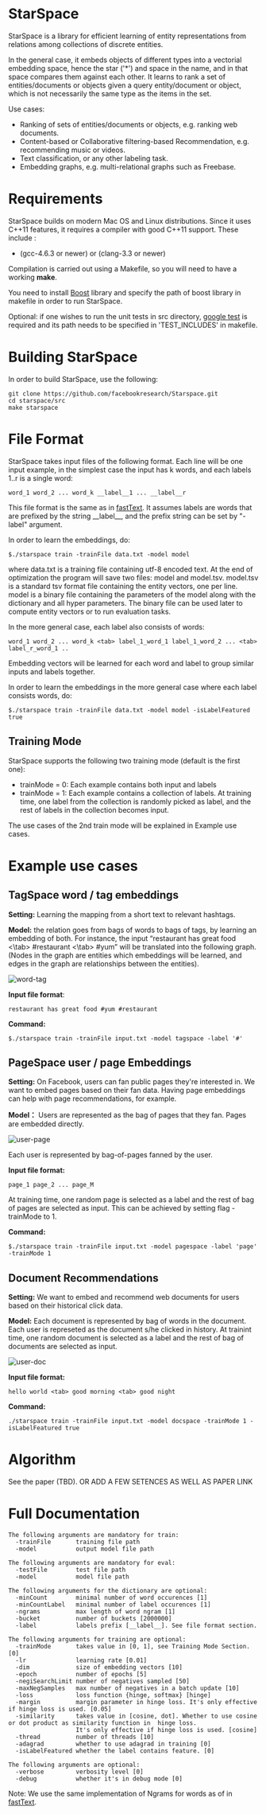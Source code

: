 # StarSpace

StarSpace is a library for efficient learning of entity representations from relations among collections of discrete entities. 

In the general case, it embeds objects of different types into a vectorial embedding space,
hence the star ('*') and space in the name, and in that space compares them against each other.
It learns to rank a set of entities/documents or objects
given a query entity/document or object, which is not necessarily the same type as the
items in the set.

Use cases:
- Ranking of sets of entities/documents or objects, e.g. ranking web documents.
- Content-based or Collaborative filtering-based Recommendation, e.g. recommending music or videos.
- Text classification, or any other labeling task.
- Embedding graphs, e.g. multi-relational graphs such as Freebase.

# Requirements

StarSpace builds on modern Mac OS and Linux distributions. Since it uses C++11 features, it requires a compiler with good C++11 support. These include :

* (gcc-4.6.3 or newer) or (clang-3.3 or newer)

Compilation is carried out using a Makefile, so you will need to have a working **make**.

You need to install <a href=http://www.boost.org/>Boost</a> library and specify the path of boost library in makefile in order to run StarSpace.

Optional: if one wishes to run the unit tests in src directory, <a href=https://github.com/google/googletest>google test</a> is required and its path needs to be specified in 'TEST_INCLUDES' in makefile.

# Building StarSpace

In order to build StarSpace, use the following:

    git clone https://github.com/facebookresearch/Starspace.git
    cd starspace/src
    make starspace

# File Format

StarSpace takes input files of the following format. 
Each line will be one input example, in the simplest case the input has k words, and each
labels 1..r is a single word:

    word_1 word_2 ... word_k __label__1 ... __label__r

This file format is the same as in <a href="https://github.com/facebookresearch/fastText">fastText</a>. It assumes labels are words that are prefixed by the string \_\_label\_\_, and the prefix string can be set by "-label" argument. 

In order to learn the embeddings, do:

    $./starspace train -trainFile data.txt -model model

where data.txt is a training file containing utf-8 encoded text. At the end of optimization the program will save two files: model and model.tsv. model.tsv is a standard tsv format file containing the entity vectors, one per line. model is a binary file containing the parameters of the model along with the dictionary and all hyper parameters. The binary file can be used later to compute entity vectors or to run evaluation tasks.

In the more general case, each label also consists of words:

    word_1 word_2 ... word_k <tab> label_1_word_1 label_1_word_2 ... <tab> label_r_word_1 .. 

Embedding vectors will be learned for each word and label to group similar inputs and labels together. 

In order to learn the embeddings in the more general case where each label consists words, do:

    $./starspace train -trainFile data.txt -model model -isLabelFeatured true


## Training Mode

StarSpace supports the following two training mode (default is the first one):
* trainMode = 0: Each example contains both input and labels
* trainMode = 1: Each example contains a collection of labels. At training time, one label from the collection is randomly picked as label, and the rest of labels in the collection becomes input.

The use cases of the 2nd train mode will be explained in Example use cases.

# Example use cases

## TagSpace word / tag embeddings

**Setting:** Learning the mapping from a short text to relevant hashtags.

**Model:** the relation goes from bags of words to bags of tags, by learning an embedding of both. 
For instance,  the input “restaurant has great food <\tab> #restaurant <\tab> #yum” will be translated into the following graph. (Nodes in the graph are entities which embeddings will be learned, and edges in the graph are relationships between the entities).

![word-tag](https://github.com/facebookresearch/Starspace/blob/master/examples/tagspace.png)

**Input file format**:

    restaurant has great food #yum #restaurant

**Command:**

    $./starspace train -trainFile input.txt -model tagspace -label '#'


## PageSpace user / page Embeddings 

**Setting:** On Facebook, users can fan public pages they're interested in. We want to embed pages based on their fan data. Having page embeddings can help with page recommendations, for example. 

**Model：** Users are represented as the bag of pages that they fan. Pages are embedded directly.

![user-page](https://github.com/facebookresearch/Starspace/blob/master/examples/user-page.png)

Each user is represented by bag-of-pages fanned by the user.

**Input file format:**

    page_1 page_2 ... page_M

At training time, one random page is selected as a label and the rest of bag of pages are selected as input. This can be achieved by setting flag -trainMode to 1. 

**Command:**

    $./starspace train -trainFile input.txt -model pagespace -label 'page' -trainMode 1


## Document Recommendations

**Setting:** We want to embed and recommend web documents for users based on their historical click data. 

**Model:** Each document is represented by bag of words in the document. Each user is represeted as the document s/he clicked in history. 
At trainint time, one random document is selected as a label and the rest of bag of documents are selected as input. 

![user-doc](https://github.com/facebookresearch/Starspace/blob/master/examples/user-doc.png)


**Input file format:**

    hello world <tab> good morning <tab> good night
    
**Command:**

    ./starspace train -trainFile input.txt -model docspace -trainMode 1 -isLabelFeatured true

# Algorithm

See the paper (TBD).
OR ADD A FEW SETENCES AS WELL AS PAPER LINK

# Full Documentation
    
    The following arguments are mandatory for train: 
      -trainFile       training file path
      -model           output model file path

    The following arguments are mandatory for eval: 
      -testFile        test file path
      -model           model file path

    The following arguments for the dictionary are optional:
      -minCount        minimal number of word occurences [1]
      -minCountLabel   minimal number of label occurences [1]
      -ngrams          max length of word ngram [1]
      -bucket          number of buckets [2000000]
      -label           labels prefix [__label__]. See file format section.

    The following arguments for training are optional:
      -trainMode       takes value in [0, 1], see Training Mode Section. [0]
      -lr              learning rate [0.01]
      -dim             size of embedding vectors [10]
      -epoch           number of epochs [5]
      -negiSearchLimit number of negatives sampled [50]
      -maxNegSamples   max number of negatives in a batch update [10]
      -loss            loss function {hinge, softmax} [hinge]
      -margin          margin parameter in hinge loss. It's only effective if hinge loss is used. [0.05]
      -similarity      takes value in [cosine, dot]. Whether to use cosine or dot product as similarity function in  hinge loss.
                       It's only effective if hinge loss is used. [cosine]
      -thread          number of threads [10]
      -adagrad         whether to use adagrad in training [0]
      -isLabelFeatured whether the label contains feature. [0]

    The following arguments are optional:
      -verbose         verbosity level [0]
      -debug           whether it's in debug mode [0]

Note:
We use the same implementation of Ngrams for words as of in <a href="https://github.com/facebookresearch/fastText">fastText</a>.
